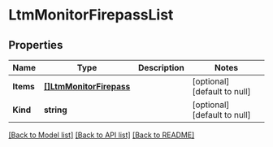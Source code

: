 # LtmMonitorFirepassList

## Properties
Name | Type | Description | Notes
------------ | ------------- | ------------- | -------------
**Items** | [**[]LtmMonitorFirepass**](ltm_monitor_firepass.md) |  | [optional] [default to null]
**Kind** | **string** |  | [optional] [default to null]

[[Back to Model list]](../README.md#documentation-for-models) [[Back to API list]](../README.md#documentation-for-api-endpoints) [[Back to README]](../README.md)


